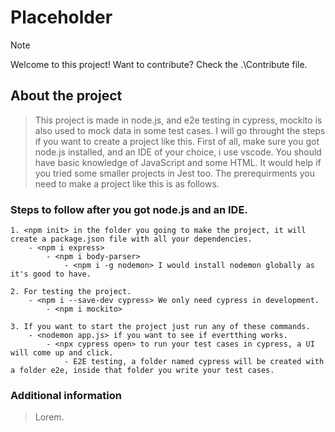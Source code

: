 # Placeholder

> [!NOTE]
> Welcome to this project!
> Want to contribute? Check the .\Contribute file.

## About the project

> This project is made in node.js, and e2e testing in cypress, mockito is also used to mock data in some test cases. I will go throught the steps if you want to create a project like this. First of all, make sure you got node.js installed, and an IDE of your choice, i use vscode. You should have basic knowledge of JavaScript and some HTML. It would help if you tried some smaller projects in Jest too. The prerequirments you need to make a project like this is as follows.

### Steps to follow after you got node.js and an IDE.

    1. <npm init> in the folder you going to make the project, it will create a package.json file with all your dependencies.
        - <npm i express>
            - <npm i body-parser>
                - <npm i -g nodemon> I would install nodemon globally as it's good to have.
            
    2. For testing the project.
        - <npm i --save-dev cypress> We only need cypress in development.
            - <npm i mockito>
            
    3. If you want to start the project just run any of these commands.
        - <nodemon app.js> if you want to see if evertthing works.
            - <npx cypress open> to run your test cases in cypress, a UI will come up and click.
                - E2E testing, a folder named cypress will be created with a folder e2e, inside that folder you write your test cases.

### Additional information

> Lorem.
